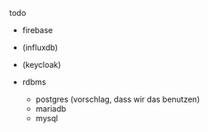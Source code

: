 todo

- firebase
- (influxdb)

- (keycloak)

- rdbms
  - postgres (vorschlag, dass wir das benutzen)
  - mariadb
  - mysql
